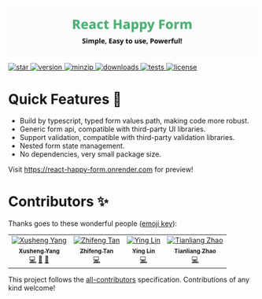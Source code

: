 ![title](media/repo-header.svg)

<a href="https://github.com/react-earth/react-happy-form" target="\_parent">
  <img alt="star" src="https://img.shields.io/github/stars/react-earth/react-happy-form.svg?style=social&label=Star" />
</a>
<a href="https://www.npmjs.com/package/react-happy-form" target="\_parent">
  <img src="https://img.shields.io/npm/v/react-happy-form" alt="version">
</a>
<a href="https://www.npmjs.com/package/react-happy-form" target="\_parent">
  <img alt="minzip" src="https://img.shields.io/bundlephobia/minzip/react-happy-form" />
</a>
<a href="https://www.npmjs.com/package/react-happy-form" target="\_parent">
  <img alt="downloads" src="https://img.shields.io/npm/dm/react-happy-form.svg" />
</a>
<a href="https://github.com/react-earth/react-happy-form" target="\_parent">
  <img alt="tests" src="https://img.shields.io/badge/ tests-unit & e2e-blueviolet" />
</a>
<a href="https://github.com/react-earth/react-happy-form" target="\_parent">
  <img alt="license" src="https://img.shields.io/npm/l/react-happy-form" />
</a>

# Quick Features 🥳

- Build by typescript, typed form values path, making code more robust.
- Generic form api, compatible with third-party UI libraries.
- Support validation, compatible with third-party validation libraries.
- Nested form state management.
- No dependencies, very small package size.

Visit https://react-happy-form.onrender.com for preview!

# Contributors ✨

Thanks goes to these wonderful people ([emoji key](https://allcontributors.org/docs/en/emoji-key)):

<!-- ALL-CONTRIBUTORS-LIST:START - Do not remove or modify this section -->
<!-- prettier-ignore-start -->
<!-- markdownlint-disable -->
<table>
  <tbody>
    <tr>
      <td align="center"><a href="https://github.com/godtail"><img src="https://avatars.githubusercontent.com/u/18417644?v=4?s=100" width="100px;" alt="Xusheng Yang"/><br /><sub><b>Xusheng Yang</b></sub></a><br /><a href="https://github.com/react-earth/react-happy-form/commits?author=godtail" title="Code">💻</a> <a href="https://github.com/react-earth/react-happy-form/commits?author=godtail" title="Documentation">📖</a> <a href="#maintenance-godtail" title="Maintenance">🚧</a></td>
      <td align="center"><a href="https://www.yuque.com/7zf001"><img src="https://avatars.githubusercontent.com/u/24474049?v=4?s=100" width="100px;" alt="Zhifeng Tan"/><br /><sub><b>Zhifeng Tan</b></sub></a><br /><a href="https://github.com/react-earth/react-happy-form/commits?author=7zf001" title="Code">💻</a></td>
      <td align="center"><a href="www.alvxing.live"><img src="https://avatars.githubusercontent.com/u/45528957?v=4?s=100" width="100px;" alt="Ying Lin"/><br /><sub><b>Ying Lin</b></sub></a><br /><a href="https://github.com/react-earth/react-happy-form/commits?author=linvinglor" title="Code">💻</a></td>
      <td align="center"><a href="https://github.com/zhaotiannice"><img src="https://avatars.githubusercontent.com/u/38771145?v=4?s=100" width="100px;" alt="Tianliang Zhao"/><br /><sub><b>Tianliang Zhao</b></sub></a><br /><a href="https://github.com/react-earth/react-happy-form/commits?author=zhaotiannice" title="Code">💻</a></td>
    </tr>
  </tbody>
</table>

<!-- markdownlint-restore -->
<!-- prettier-ignore-end -->

<!-- ALL-CONTRIBUTORS-LIST:END -->

This project follows the [all-contributors](https://github.com/all-contributors/all-contributors) specification. Contributions of any kind welcome!
